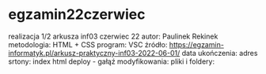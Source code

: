 # egzamin22czerwiec
realizacja 1/2 arkusza inf03 czerwiec 22
autor: Paulinek Rekinek
metodologia: HTML + CSS
program: VSC
źródło: https://egzamin-informatyk.pl/arkusz-praktyczny-inf03-2022-06-01/
data ukończenia: 
adres srtony: index html
deploy - gałąź modyfikowania: 
pliki i foldery:  
